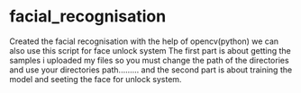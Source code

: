 # facial_recognisation
Created the facial recognisation with the help of opencv(python) we can also use this script for face unlock system
The first part is about getting the samples i uploaded my files so you must change the path of the directories
and use your directories path.........
and the second part is about training the model and seeting the face for unlock system.
